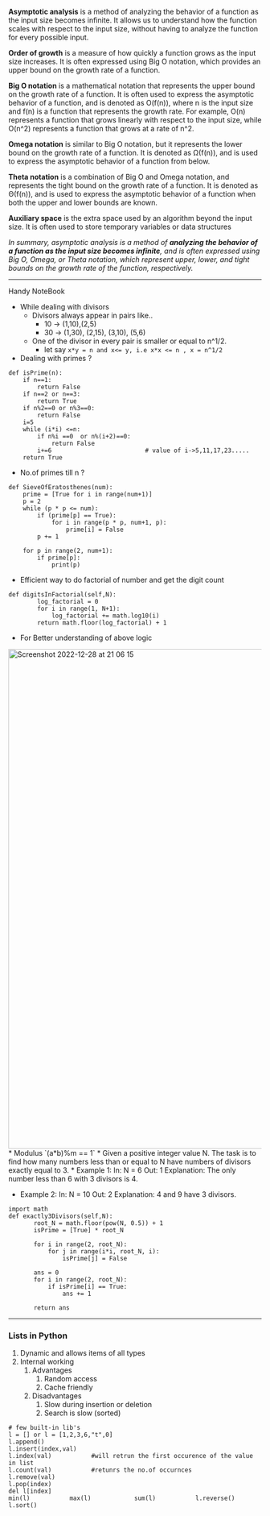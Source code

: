 **Asymptotic analysis** is a method of analyzing the behavior of a function as the input size becomes infinite. It allows us to understand how the function scales with respect to the input size, without having to analyze the function for every possible input.

**Order of growth** is a measure of how quickly a function grows as the input size increases. It is often expressed using Big O notation, which provides an upper bound on the growth rate of a function.

**Big O notation** is a mathematical notation that represents the upper bound on the growth rate of a function. It is often used to express the asymptotic behavior of a function, and is denoted as O(f(n)), where n is the input size and f(n) is a function that represents the growth rate. For example, O(n) represents a function that grows linearly with respect to the input size, while O(n^2) represents a function that grows at a rate of n^2.

**Omega notation** is similar to Big O notation, but it represents the lower bound on the growth rate of a function. It is denoted as Ω(f(n)), and is used to express the asymptotic behavior of a function from below.

**Theta notation** is a combination of Big O and Omega notation, and represents the tight bound on the growth rate of a function. It is denoted as Θ(f(n)), and is used to express the asymptotic behavior of a function when both the upper and lower bounds are known.

**Auxiliary space** is the extra space used by an algorithm beyond the input size. It is often used to store temporary variables or data structures

*In summary, asymptotic analysis is a method of **analyzing the behavior of a function as the input size becomes infinite**, and is often expressed using Big O, Omega, or Theta notation, which represent upper, lower, and tight bounds on the growth rate of the function, respectively.*

---
Handy NoteBook
* While dealing with divisors
  * Divisors always appear in pairs like.. 
    * 10 -> (1,10),(2,5)
    * 30 -> (1,30), (2,15), (3,10), (5,6)
  * One of the divisor in every pair is smaller or equal to n^1/2.
    * let say `x*y = n and x<= y, i.e x*x <= n , x = n^1/2`
* Dealing with primes ?
```commandline
def isPrime(n):
	if n==1:
		return False
	if n==2 or n==3:
		return True
	if n%2==0 or n%3==0:
		return False
	i=5
	while (i*i) <=n:
		if n%i ==0  or n%(i+2)==0:
			return False
		i+=6                          # value of i->5,11,17,23.....
	return True
```
* No.of primes till n ?
```commandline
def SieveOfEratosthenes(num):
	prime = [True for i in range(num+1)]
	p = 2
	while (p * p <= num):
		if (prime[p] == True):
			for i in range(p * p, num+1, p):
				prime[i] = False
		p += 1

	for p in range(2, num+1):
		if prime[p]:
			print(p)
```
* Efficient way to do factorial of number and get the digit count
```
def digitsInFactorial(self,N):
        log_factorial = 0
        for i in range(1, N+1):
            log_factorial += math.log10(i)
        return math.floor(log_factorial) + 1
```
* For Better understanding of above logic
<img width="992" alt="Screenshot 2022-12-28 at 21 06 15" src="https://user-images.githubusercontent.com/45511185/209836123-c809f7e0-4e97-473a-a146-d4292e2d1e20.png">
* Modulus `(a*b)%m == 1`
* Given a positive integer value N. The task is to find how many numbers less than or equal to N have numbers of divisors exactly equal to 3.
  * Example 1:
  In:
  N = 6
  Out: 1
  Explanation: The only number less than 6 with 
  3 divisors is 4.
  
  * Example 2:
In:
N = 10
Out: 2
Explanation: 4 and 9 have 3 divisors.
```commandline
import math
def exactly3Divisors(self,N):
       root_N = math.floor(pow(N, 0.5)) + 1
       isPrime = [True] * root_N
       
       for i in range(2, root_N):
           for j in range(i*i, root_N, i):
               isPrime[j] = False
               
       ans = 0    
       for i in range(2, root_N):
           if isPrime[i] == True:
               ans += 1
               
       return ans
```
---
### Lists in Python
1. Dynamic and allows items of all types
2. Internal working
   1. Advantages
      1. Random access
      2. Cache friendly
   2. Disadvantages
      1. Slow during insertion or deletion
      2. Search is slow (sorted)
```commandline
# few built-in lib's
l = [] or l = [1,2,3,6,"t",0]
l.append()
l.insert(index,val)
l.index(val)           #will retrun the first occurence of the value in list
l.count(val)           #retunrs the no.of occurnces
l.remove(val)
l.pop(index)
del l[index]
min(l)           max(l)            sum(l)           l.reverse()           l.sort()
```
